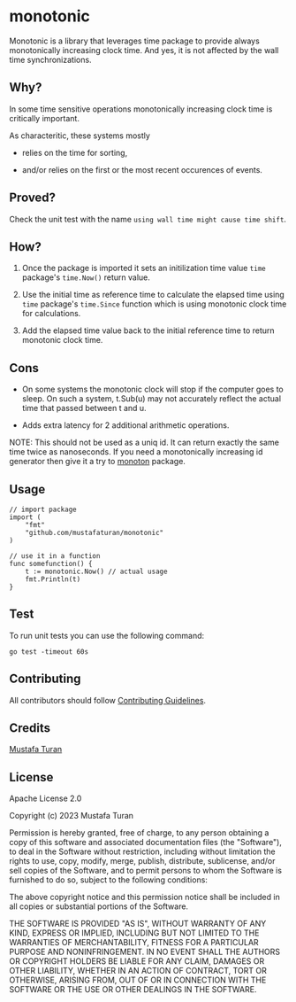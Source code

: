 # monotonic

Monotonic is a library that leverages time package to provide always monotonically increasing clock time. And yes, it is not affected by the wall time synchronizations.

## Why?

In some time sensitive operations monotonically increasing clock time is critically important.

As characteritic, these systems mostly

* relies on the time for sorting,

* and/or relies on the first or the most recent occurences of events.

## Proved?

Check the unit test with the name `using wall time might cause time shift`.

## How?

1. Once the package is imported it sets an initilization time value `time` package's `time.Now()` return value.

2. Use the initial time as reference time to calculate the elapsed time using `time` package's `time.Since` function which is using monotonic clock time for calculations.

3. Add the elapsed time value back to the initial reference time to return monotonic clock time.

## Cons

* On some systems the monotonic clock will stop if the computer goes to sleep. On such a system, t.Sub(u) may not accurately reflect the actual time that passed between t and u.

* Adds extra latency for 2 additional arithmetic operations.

NOTE: This should not be used as a uniq id. It can return exactly the same time twice as nanoseconds. If you need a monotonically increasing id generator then give it a try to [monoton](https://github.com/mustafaturan/monoton) package.

## Usage

```
// import package
import (
    "fmt"
    "github.com/mustafaturan/monotonic"
)

// use it in a function
func somefunction() {
    t := monotonic.Now() // actual usage
    fmt.Println(t)
}
```

## Test

To run unit tests you can use the following command:
```
go test -timeout 60s
```

## Contributing

All contributors should follow [Contributing Guidelines](CONTRIBUTING.md).

## Credits

[Mustafa Turan](https://github.com/mustafaturan)

## License

Apache License 2.0

Copyright (c) 2023 Mustafa Turan

Permission is hereby granted, free of charge, to any person obtaining a copy of
this software and associated documentation files (the "Software"), to deal in
the Software without restriction, including without limitation the rights to
use, copy, modify, merge, publish, distribute, sublicense, and/or sell copies of
the Software, and to permit persons to whom the Software is furnished to do so,
subject to the following conditions:

The above copyright notice and this permission notice shall be included in all
copies or substantial portions of the Software.

THE SOFTWARE IS PROVIDED "AS IS", WITHOUT WARRANTY OF ANY KIND, EXPRESS OR
IMPLIED, INCLUDING BUT NOT LIMITED TO THE WARRANTIES OF MERCHANTABILITY, FITNESS
FOR A PARTICULAR PURPOSE AND NONINFRINGEMENT. IN NO EVENT SHALL THE AUTHORS OR
COPYRIGHT HOLDERS BE LIABLE FOR ANY CLAIM, DAMAGES OR OTHER LIABILITY, WHETHER
IN AN ACTION OF CONTRACT, TORT OR OTHERWISE, ARISING FROM, OUT OF OR IN
CONNECTION WITH THE SOFTWARE OR THE USE OR OTHER DEALINGS IN THE SOFTWARE.